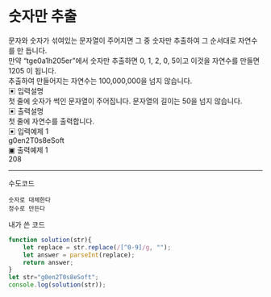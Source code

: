 # 숫자만 추출
문자와 숫자가 섞여있는 문자열이 주어지면 그 중 숫자만 추출하여 그 순서대로 자연수를 만 듭니다.    
만약 “tge0a1h205er”에서 숫자만 추출하면 0, 1, 2, 0, 5이고 이것을 자연수를 만들면 1205 이 됩니다.   
추출하여 만들어지는 자연수는 100,000,000을 넘지 않습니다.   
▣ 입력설명    
첫 줄에 숫자가 썩인 문자열이 주어집니다. 문자열의 길이는 50을 넘지 않습니다.   
▣ 출력설명    
첫 줄에 자연수를 출력합니다.    
▣ 입력예제 1    
g0en2T0s8eSoft    
▣ 출력예제 1    
208   

---

수도코드
```
숫자로 대체한다
정수로 만든다
```
내가 쓴 코드
```js
function solution(str){
    let replace = str.replace(/[^0-9]/g, "");
    let answer = parseInt(replace);
    return answer;
}
let str="g0en2T0s8eSoft";
console.log(solution(str));
```
